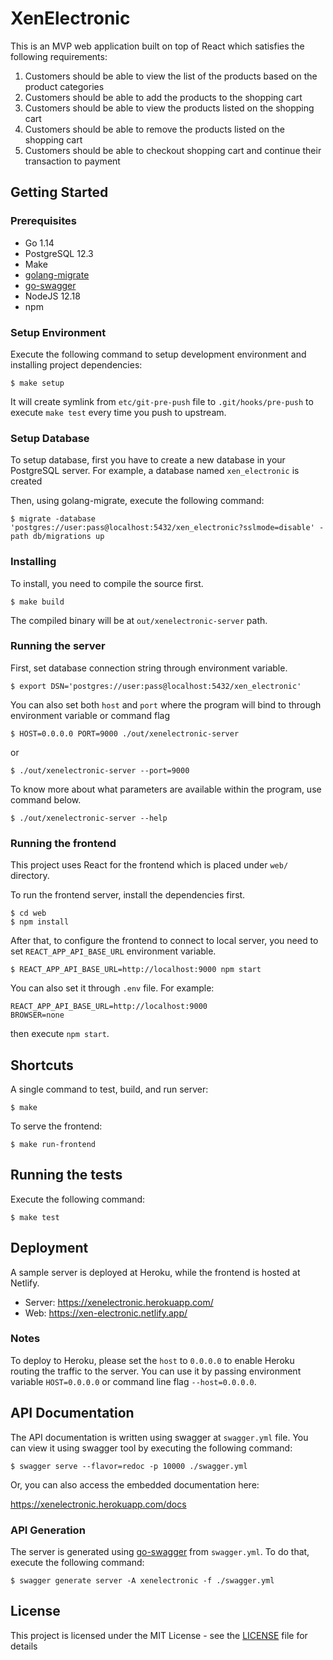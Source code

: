 # XenElectronic

This is an MVP web application built on top of React which satisfies the following requirements:

1. Customers should be able to view the list of the products based on the product categories
2. Customers should be able to add the products to the shopping cart
3. Customers should be able to view the products listed on the shopping cart
4. Customers should be able to remove the products listed on the shopping cart
5. Customers should be able to checkout shopping cart and continue their transaction to payment

## Getting Started

### Prerequisites

- Go 1.14
- PostgreSQL 12.3
- Make
- [golang-migrate](https://github.com/golang-migrate/migrate)
- [go-swagger](https://goswagger.io)
- NodeJS 12.18
- npm

### Setup Environment

Execute the following command to setup development environment and installing project dependencies:

```shell
$ make setup
```

It will create symlink from `etc/git-pre-push` file to `.git/hooks/pre-push` to execute `make test`
every time you push to upstream.

### Setup Database

To setup database, first you have to create a new database in your PostgreSQL server.
For example, a database named `xen_electronic` is created

Then, using golang-migrate, execute the following command:

```shell
$ migrate -database 'postgres://user:pass@localhost:5432/xen_electronic?sslmode=disable' -path db/migrations up
```

### Installing

To install, you need to compile the source first.

```shell
$ make build
```

The compiled binary will be at `out/xenelectronic-server` path.

### Running the server

First, set database connection string through environment variable.

```shell
$ export DSN='postgres://user:pass@localhost:5432/xen_electronic'
```

You can also set both `host` and `port` where the program will bind to through environment variable or command flag

```shell
$ HOST=0.0.0.0 PORT=9000 ./out/xenelectronic-server
```

or

```shell
$ ./out/xenelectronic-server --port=9000
```

To know more about what parameters are available within the program, use command below.

```shell
$ ./out/xenelectronic-server --help
```

### Running the frontend

This project uses React for the frontend which is placed under `web/` directory.

To run the frontend server, install the dependencies first.

```shell
$ cd web
$ npm install
```

After that, to configure the frontend to connect to local server, you need to set
`REACT_APP_API_BASE_URL` environment variable.

```shell
$ REACT_APP_API_BASE_URL=http://localhost:9000 npm start
```

You can also set it through `.env` file. For example:

```env
REACT_APP_API_BASE_URL=http://localhost:9000
BROWSER=none
```

then execute `npm start`.

## Shortcuts

A single command to test, build, and run server:

```shell
$ make
```

To serve the frontend:

```shell
$ make run-frontend
```

## Running the tests

Execute the following command:

```shell
$ make test
```

## Deployment

A sample server is deployed at Heroku, while the frontend is hosted at Netlify.

- Server: https://xenelectronic.herokuapp.com/
- Web: https://xen-electronic.netlify.app/

### Notes

To deploy to Heroku, please set the `host` to `0.0.0.0` to enable Heroku
routing the traffic to the server. You can use it by passing environment
variable `HOST=0.0.0.0` or command line flag `--host=0.0.0.0`.

## API Documentation

The API documentation is written using swagger at `swagger.yml` file.
You can view it using swagger tool by executing the following command:

```shell
$ swagger serve --flavor=redoc -p 10000 ./swagger.yml
```

Or, you can also access the embedded documentation here:

https://xenelectronic.herokuapp.com/docs

### API Generation

The server is generated using [go-swagger](https://goswagger.io) from `swagger.yml`. To do that, execute the following command:

```shell
$ swagger generate server -A xenelectronic -f ./swagger.yml
```

## License

This project is licensed under the MIT License - see the [LICENSE](LICENSE) file for details
